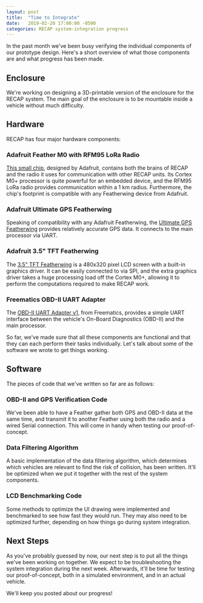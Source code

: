 ```yaml
---
layout: post
title:  "Time to Integrate"
date:   2019-02-20 17:00:00 -0500
categories: RECAP system-integration progress
---
```

In the past month we've been busy verifying the individual components of our prototype design. Here's a short overview of what those components are and what progress has been made.

## Enclosure
We're working on designing a 3D-printable version of the enclosure for the RECAP system. The main goal of the enclosure is to be mountable inside a vehicle without much difficulty.

## Hardware
RECAP has four major hardware components:

### Adafruit Feather M0 with RFM95 LoRa Radio
[This small chip](https://www.adafruit.com/product/3178), designed by Adafruit, contains both the brains of RECAP and the radio it uses for communication with other RECAP units. Its Cortex M0+ processor is quite powerful for an embedded device, and the RFM95 LoRa radio provides communication within a 1 km radius. Furthermore, the chip's footprint is compatible with any Featherwing device from Adafruit.

### Adafruit Ultimate GPS Featherwing
Speaking of compatibility with any Adafruit Featherwing, the [Ultimate GPS Featherwing](https://www.adafruit.com/product/3133) provides relatively accurate GPS data. It connects to the main processor via UART.

### Adafruit 3.5" TFT Featherwing
The [3.5" TFT Featherwing](https://www.adafruit.com/product/3651) is a 480x320 pixel LCD screen with a built-in graphics driver. It can be easily connected to via SPI, and the extra graphics driver takes a huge processing load off the Cortex M0+, allowing it to perform the computations required to make RECAP work.

### Freematics OBD-II UART Adapter
The [OBD-II UART Adapter v1](https://freematics.com/store/index.php?route=product/product&product_id=30), from Freematics, provides a simple UART interface between the vehicle's On-Board Diagnostics (OBD-II) and the main processor.

So far, we've made sure that all these components are functional and that they can each perform their tasks individually. Let's talk about some of the software we wrote to get things working.

## Software
The pieces of code that we've written so far are as follows:

### OBD-II and GPS Verification Code
We've been able to have a Feather gather both GPS and OBD-II data at the same time, and transmit it to another Feather using both the radio and a wired Serial connection. This will come in handy when testing our proof-of-concept.

### Data Filtering Algorithm
A basic implementation of the data filtering algorithm, which determines which vehicles are relevant to find the risk of collision, has been written. It'll be optimized when we put it together with the rest of the system components.

### LCD Benchmarking Code
Some methods to optimize the UI drawing were implemented and benchmarked to see how fast they would run. They may also need to be optimized further, depending on how things go during system integration.

## Next Steps
As you've probably guessed by now, our next step is to put all the things we've been working on together. We expect to be troubleshooting the system integration during the next week. Afterwards, it'll be time for testing our proof-of-concept, both in a simulated environment, and in an actual vehicle.

We'll keep you posted about our progress!
